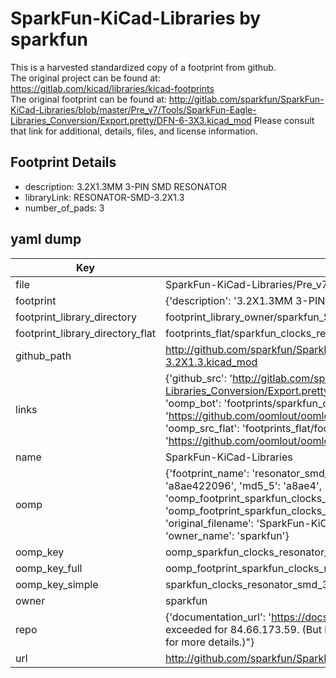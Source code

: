 # SparkFun-KiCad-Libraries by sparkfun  
This is a harvested standardized copy of a footprint from github.  
The original project can be found at:  
https://gitlab.com/kicad/libraries/kicad-footprints  
The original footprint can be found at:
http://gitlab.com/sparkfun/SparkFun-KiCad-Libraries/blob/master/Pre_v7/Tools/SparkFun-Eagle-Libraries_Conversion/Export.pretty/DFN-6-3X3.kicad_mod
Please consult that link for additional, details, files, and license information.  
## Footprint Details
* description: 3.2X1.3MM 3-PIN SMD RESONATOR  
* libraryLink: RESONATOR-SMD-3.2X1.3  
* number_of_pads: 3  
## yaml dump  
| Key | Value |  
| --- | --- |  
| file | SparkFun-KiCad-Libraries/Pre_v7/Footprints/Clocks.pretty/RESONATOR-SMD-3.2X1.3.kicad_mod |  
| footprint | {'description': '3.2X1.3MM 3-PIN SMD RESONATOR', 'libraryLink': 'RESONATOR-SMD-3.2X1.3', 'number_of_pads': 3} |  
| footprint_library_directory | footprint_library_owner/sparkfun_SparkFun-KiCad-Libraries |  
| footprint_library_directory_flat | footprints_flat/sparkfun_clocks_resonator_smd_3_2x1_3/working |  
| github_path | http://github.com/sparkfun/SparkFun-KiCad-Libraries/blob/master/Pre_v7/Footprints/Clocks.pretty/RESONATOR-SMD-3.2X1.3.kicad_mod |  
| links | {'github_src': 'http://gitlab.com/sparkfun/SparkFun-KiCad-Libraries/blob/master/Pre_v7/Tools/SparkFun-Eagle-Libraries_Conversion/Export.pretty/DFN-6-3X3.kicad_mod', 'github_src_repo': 'https://gitlab.com/kicad/libraries/kicad-footprints', 'oomp_bot': 'footprints/sparkfun_clocks_resonator_smd_3_2x1_3/working', 'oomp_bot_github': 'https://github.com/oomlout/oomlout_oomp_footprint_bot/tree/main/footprints/sparkfun_clocks_resonator_smd_3_2x1_3/working', 'oomp_src_flat': 'footprints_flat/footprints_flat/sparkfun_clocks_resonator_smd_3_2x1_3/working', 'oomp_src_flat_github': 'https://github.com/oomlout/oomlout_oomp_footprint_src/tree/main/footprints_flat/sparkfun_clocks_resonator_smd_3_2x1_3/working'} |  
| name | SparkFun-KiCad-Libraries |  
| oomp | {'footprint_name': 'resonator_smd_3_2x1_3', 'library_name': 'clocks', 'md5': 'a8ae42209686f064c7a3f3f942909357', 'md5_10': 'a8ae422096', 'md5_5': 'a8ae4', 'md5_6': 'a8ae42', 'oomp_key': 'oomp_sparkfun_clocks_resonator_smd_3_2x1_3', 'oomp_key_extra': 'oomp_footprint_sparkfun_clocks_resonator_smd_3_2x1_3', 'oomp_key_full': 'oomp_footprint_sparkfun_clocks_resonator_smd_3_2x1_3_a8ae42', 'oomp_key_simple': 'sparkfun_clocks_resonator_smd_3_2x1_3', 'original_filename': 'SparkFun-KiCad-Libraries/Pre_v7/Footprints/Clocks.pretty/RESONATOR-SMD-3.2X1.3.kicad_mod', 'owner_name': 'sparkfun'} |  
| oomp_key | oomp_sparkfun_clocks_resonator_smd_3_2x1_3 |  
| oomp_key_full | oomp_footprint_sparkfun_clocks_resonator_smd_3_2x1_3 |  
| oomp_key_simple | sparkfun_clocks_resonator_smd_3_2x1_3 |  
| owner | sparkfun |  
| repo | {'documentation_url': 'https://docs.github.com/rest/overview/resources-in-the-rest-api#rate-limiting', 'message': "API rate limit exceeded for 84.66.173.59. (But here's the good news: Authenticated requests get a higher rate limit. Check out the documentation for more details.)"} |  
| url | http://github.com/sparkfun/SparkFun-KiCad-Libraries |  

